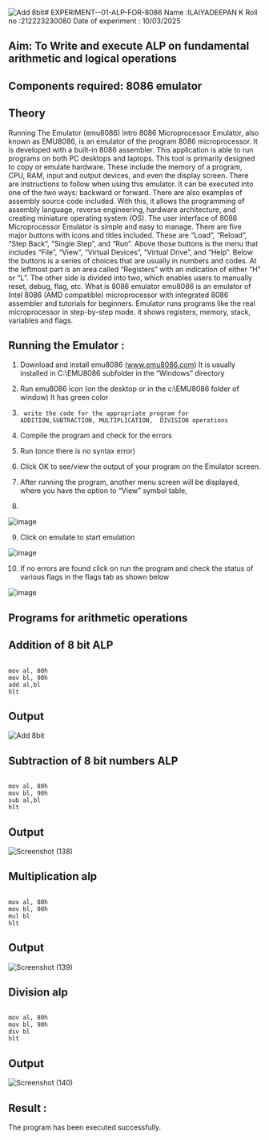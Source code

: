 ![Add 8bit](https://github.com/user-attachments/assets/d3330d0c-496c-4499-a39b-54735ea60b69)# EXPERIMENT--01-ALP-FOR-8086
Name :ILAIYADEEPAN K
Roll no :212223230080
Date of experiment : 10/03/2025





## Aim: To Write and execute ALP on fundamental arithmetic and logical operations
## Components required: 8086  emulator 
## Theory 
Running The Emulator (emu8086) Intro 8086 Microprocessor Emulator, also known as EMU8086, is an emulator of the program 8086 microprocessor. It is developed with a built-in 8086 assembler. This application is able to run programs on both PC desktops and laptops. This tool is primarily designed to copy or emulate hardware. These include the memory of a program, CPU, RAM, input and output devices, and even the display screen. There are instructions to follow when using this emulator. It can be executed into one of the two ways: backward or forward. There are also examples of assembly source code included. With this, it allows the programming of assembly language, reverse engineering, hardware architecture, and creating miniature operating system (OS). The user interface of 8086 Microprocessor Emulator is simple and easy to manage. There are five major buttons with icons and titles included. These are “Load”, “Reload”, “Step Back”, “Single Step”, and “Run”. Above those buttons is the menu that includes “File”, “View”, “Virtual Devices”, “Virtual Drive”, and “Help”. Below the buttons is a series of choices that are usually in numbers and codes. At the leftmost part is an area called “Registers” with an indication of either “H” or “L”. The other side is divided into two, which enables users to manually reset, debug, flag, etc. What is 8086 emulator emu8086 is an emulator of Intel 8086 (AMD compatible) microprocessor with integrated 8086 assembler and tutorials for beginners. Emulator runs programs like the real microprocessor in step-by-step mode. it shows registers, memory, stack, variables and flags.


 ## Running the Emulator :
1.	Download and install emu8086 (www.emu8086.com) It is usually installed in C:\EMU8086 subfolder in the “Windows” directory
2.	  Run  emu8086 icon (on the desktop or in the c:\EMU8086 folder of window) It has green color 
 
 
3.		write the code for the appropriate program for ADDITION,SUBTRACTION, MULTIPLICATION,  DIVISION operations 

4.	 Compile the program and check for the errors 
5.	Run (once there is no syntax error) 

6.	Click OK to see/view the output of your program on the Emulator screen. 


7.	After running the program, another menu screen will be displayed, where you have the option to “View” symbol table,
8.	 


![image](https://user-images.githubusercontent.com/36288975/189273263-d65baae9-4b8f-4723-afb3-c0ffa4052b04.png)











9.	Click on emulate to start emulation 








![image](https://user-images.githubusercontent.com/36288975/189273273-9bb36ec1-e2e8-4892-8d35-37707332bfdc.png)








10.	If no errors are found click on run the program and check the status of various flags in the flags tab as shown below 






![image](https://user-images.githubusercontent.com/36288975/189273277-113a2a33-4a40-4ff8-95a5-ecd3a1f504fe.png)







## Programs for arithmetic  operations
## Addition  of 8 bit ALP
```
 
mov al, 80h
mov bl, 90h
add al,bl
hlt
```

## Output  
![Add 8bit](https://github.com/user-attachments/assets/d9130b08-7406-4f56-8af0-a1fd249f93a8)

## Subtraction   of 8 bit numbers  ALP
 ```

mov al, 80h
mov bl, 90h
sub al,bl
hlt
```
 

## Output 
![Screenshot (138)](https://github.com/user-attachments/assets/54d14d0f-e8e4-4b1c-9982-f3913ec2a213)


## Multiplication alp
```

mov al, 80h
mov bl, 90h
mul bl
hlt
```

 ## Output  
![Screenshot (139)](https://github.com/user-attachments/assets/85f1b8b0-ac1c-4554-ba4d-8c63ac3a489a)


## Division alp 
```

mov al, 80h
mov bl, 90h
div bl
hlt
```


## Output  
![Screenshot (140)](https://github.com/user-attachments/assets/e481d9cf-fe7b-4348-ac59-524084455201)



## Result :
The program has been executed successfully.
 








